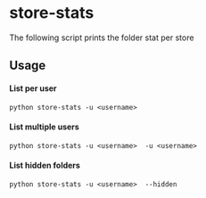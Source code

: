 store-stats
================

The following script prints the folder stat per store

## Usage

#### List per user

    python store-stats -u <username> 
    
#### List multiple users 

    python store-stats -u <username>  -u <username> 
    
#### List hidden folders 

    python store-stats -u <username>  --hidden
    